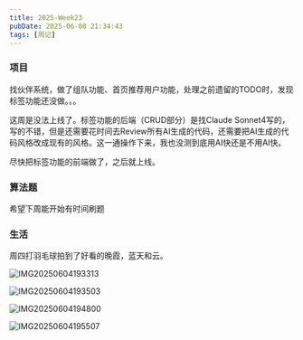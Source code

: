 ```yaml
---
title: 2025-Week23
pubDate: 2025-06-08 21:34:43
tags: [周记]
---
```


### 项目
找伙伴系统，做了组队功能、首页推荐用户功能，处理之前遗留的TODO时，发现标签功能还没做。。。

这周是没法上线了。标签功能的后端（CRUD部分）是找Claude Sonnet4写的，写的不错，但是还需要花时间去Review所有AI生成的代码，还需要把AI生成的代码风格改成现有的风格。这一通操作下来，我也没测到底用AI快还是不用AI快。

尽快把标签功能的前端做了，之后就上线。

### 算法题

希望下周能开始有时间刷题

### 生活

周四打羽毛球拍到了好看的晚霞，蓝天和云。


![IMG20250604193313](https://raw.githubusercontent.com/roc80/DrawingBoard/main/image/IMG20250604193313.jpg)


![IMG20250604193503](https://raw.githubusercontent.com/roc80/DrawingBoard/main/image/IMG20250604193503.jpg)


![IMG20250604194800](https://raw.githubusercontent.com/roc80/DrawingBoard/main/image/IMG20250604194800.jpg)


![IMG20250604195507](https://raw.githubusercontent.com/roc80/DrawingBoard/main/image/IMG20250604195507.jpg)


<script src="https://giscus.app/client.js"
        data-repo="roc80/Blog"
        data-repo-id="R_kgDOO4NnfQ"
        data-category="Announcements"
        data-category-id="DIC_kwDOO4Nnfc4Ctshe"
        data-mapping="pathname"
        data-strict="1"
        data-reactions-enabled="1"
        data-emit-metadata="0"
        data-input-position="top"
        data-theme="preferred_color_scheme"
        data-lang="zh-CN"
        data-loading="lazy"
        crossorigin="anonymous"
        async>
</script>